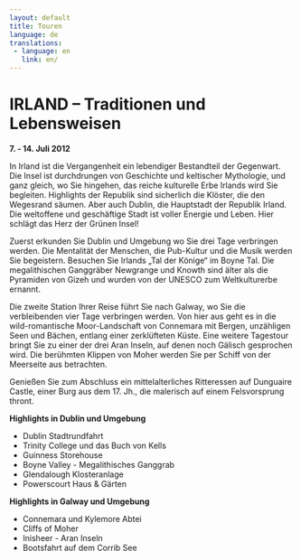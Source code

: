```yaml
---
layout: default
title: Touren
language: de
translations:
 - language: en
   link: en/
---
```

# IRLAND – Traditionen und Lebensweisen 

**7. - 14. Juli 2012**

In Irland ist die Vergangenheit ein lebendiger Bestandteil der Gegenwart. Die Insel ist durchdrungen von Geschichte und keltischer Mythologie, und ganz gleich, wo Sie hingehen, das reiche kulturelle Erbe Irlands wird Sie begleiten. 
Highlights der Republik sind sicherlich die Klöster, die den Wegesrand säumen. Aber auch Dublin, die Hauptstadt der Republik Irland. Die weltoffene und geschäftige Stadt ist voller Energie und Leben. Hier schlägt das Herz der Grünen Insel!

Zuerst erkunden Sie Dublin und Umgebung wo Sie drei Tage verbringen werden. Die Mentalität der Menschen, die Pub-Kultur und die Musik werden Sie begeistern. 
Besuchen Sie Irlands „Tal der Könige“ im Boyne Tal. Die megalithischen Ganggräber Newgrange und Knowth sind älter als die Pyramiden von Gizeh und wurden von der UNESCO zum Weltkulturerbe ernannt.

Die zweite Station Ihrer Reise führt Sie nach Galway, wo Sie die verbleibenden vier Tage verbringen werden.
Von hier aus geht es in die wild-romantische Moor-Landschaft von Connemara mit Bergen, unzähligen Seen und Bächen, entlang einer zerklüfteten Küste. Eine weitere Tagestour bringt Sie zu einer der drei Aran Inseln, auf denen noch Gälisch gesprochen wird. Die berühmten Klippen von Moher werden Sie per Schiff von der Meerseite aus betrachten. 

Genießen Sie zum Abschluss ein mittelalterliches Ritteressen auf Dunguaire Castle, einer Burg aus dem 17. Jh., die malerisch auf einem Felsvorsprung thront. 

**Highlights in Dublin und Umgebung**   

*	Dublin Stadtrundfahrt  
*	Trinity College und das Buch von Kells  
*	Guinness Storehouse  
*	Boyne Valley - Megalithisches Ganggrab  
*	Glendalough Klosteranlage  
*	Powerscourt Haus & Gärten  


**Highlights in Galway und Umgebung**

*	Connemara und Kylemore Abtei
*	Cliffs of Moher
*	Inisheer - Aran Inseln
*	Bootsfahrt auf dem Corrib See
